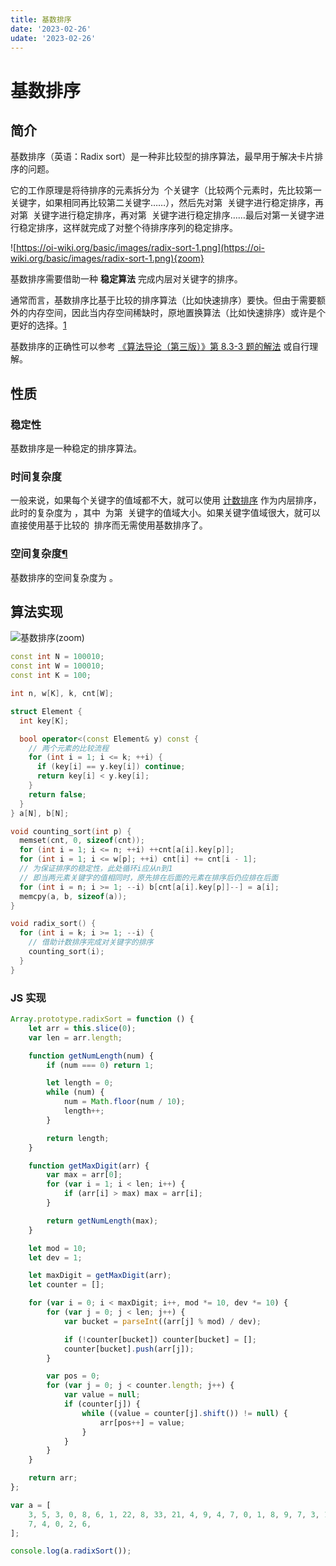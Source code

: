 ```yaml
---
title: 基数排序
date: '2023-02-26'
udate: '2023-02-26'
---
```


# 基数排序

## 简介

基数排序（英语：Radix sort）是一种非比较型的排序算法，最早用于解决卡片排序的问题。

它的工作原理是将待排序的元素拆分为  个关键字（比较两个元素时，先比较第一关键字，如果相同再比较第二关键字……），然后先对第  关键字进行稳定排序，再对第  关键字进行稳定排序，再对第  关键字进行稳定排序……最后对第一关键字进行稳定排序，这样就完成了对整个待排序序列的稳定排序。

![https://oi-wiki.org/basic/images/radix-sort-1.png](https://oi-wiki.org/basic/images/radix-sort-1.png){zoom}

基数排序需要借助一种 **稳定算法** 完成内层对关键字的排序。

通常而言，基数排序比基于比较的排序算法（比如快速排序）要快。但由于需要额外的内存空间，因此当内存空间稀缺时，原地置换算法（比如快速排序）或许是个更好的选择。[1](https://oi-wiki.org/basic/radix-sort/#fn:ref1)

基数排序的正确性可以参考 [《算法导论（第三版）》第 8.3-3 题的解法](https://walkccc.github.io/CLRS/Chap08/8.3/#83-3) 或自行理解。

## 性质

### 稳定性

基数排序是一种稳定的排序算法。

### 时间复杂度

一般来说，如果每个关键字的值域都不大，就可以使用 [计数排序](https://oi-wiki.org/basic/counting-sort/) 作为内层排序，此时的复杂度为 ，其中  为第  关键字的值域大小。如果关键字值域很大，就可以直接使用基于比较的  排序而无需使用基数排序了。

### 空间复杂度[¶](https://oi-wiki.org/basic/radix-sort/#_5)

基数排序的空间复杂度为 。

## 算法实现

![基数排序](/基数排序.png)(zoom)

```cpp
const int N = 100010;
const int W = 100010;
const int K = 100;

int n, w[K], k, cnt[W];

struct Element {
  int key[K];

  bool operator<(const Element& y) const {
    // 两个元素的比较流程
    for (int i = 1; i <= k; ++i) {
      if (key[i] == y.key[i]) continue;
      return key[i] < y.key[i];
    }
    return false;
  }
} a[N], b[N];

void counting_sort(int p) {
  memset(cnt, 0, sizeof(cnt));
  for (int i = 1; i <= n; ++i) ++cnt[a[i].key[p]];
  for (int i = 1; i <= w[p]; ++i) cnt[i] += cnt[i - 1];
  // 为保证排序的稳定性，此处循环i应从n到1
  // 即当两元素关键字的值相同时，原先排在后面的元素在排序后仍应排在后面
  for (int i = n; i >= 1; --i) b[cnt[a[i].key[p]]--] = a[i];
  memcpy(a, b, sizeof(a));
}

void radix_sort() {
  for (int i = k; i >= 1; --i) {
    // 借助计数排序完成对关键字的排序
    counting_sort(i);
  }
}
```

### JS 实现

```jsx
Array.prototype.radixSort = function () {
	let arr = this.slice(0);
	var len = arr.length;

	function getNumLength(num) {
		if (num === 0) return 1;

		let length = 0;
		while (num) {
			num = Math.floor(num / 10);
			length++;
		}

		return length;
	}

	function getMaxDigit(arr) {
		var max = arr[0];
		for (var i = 1; i < len; i++) {
			if (arr[i] > max) max = arr[i];
		}

		return getNumLength(max);
	}

	let mod = 10;
	let dev = 1;

	let maxDigit = getMaxDigit(arr);
	let counter = [];

	for (var i = 0; i < maxDigit; i++, mod *= 10, dev *= 10) {
		for (var j = 0; j < len; j++) {
			var bucket = parseInt((arr[j] % mod) / dev);

			if (!counter[bucket]) counter[bucket] = [];
			counter[bucket].push(arr[j]);
		}

		var pos = 0;
		for (var j = 0; j < counter.length; j++) {
			var value = null;
			if (counter[j]) {
				while ((value = counter[j].shift()) != null) {
					arr[pos++] = value;
				}
			}
		}
	}

	return arr;
};

var a = [
	3, 5, 3, 0, 8, 6, 1, 22, 8, 33, 21, 4, 9, 4, 7, 0, 1, 8, 9, 7, 3, 1, 2, 5, 9,
	7, 4, 0, 2, 6,
];

console.log(a.radixSort());
```
